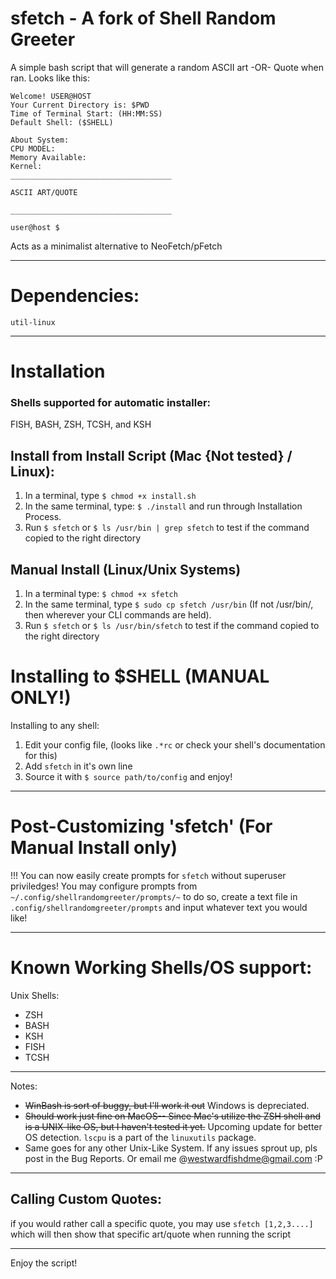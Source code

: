 # sfetch - A fork of Shell Random Greeter
A simple bash script that will generate a random ASCII art -OR- Quote when ran. Looks like this:

```
Welcome! USER@HOST
Your Current Directory is: $PWD
Time of Terminal Start: (HH:MM:SS)
Default Shell: ($SHELL)

About System:
CPU MODEL: 
Memory Available:
Kernel:
____________________________________

ASCII ART/QUOTE

____________________________________

user@host $
```
Acts as a minimalist alternative to NeoFetch/pFetch 

--------------------------------------------------------------------------------

# Dependencies:
`util-linux`

--------------------------------------------------------------------------------

# Installation
### Shells supported for automatic installer:
FISH, BASH, ZSH, TCSH, and KSH

## Install from Install Script (Mac {Not tested} / Linux):
1. In a terminal, type `$ chmod +x install.sh`
2. In the same terminal, type: `$ ./install` and run through Installation Process.
3. Run `$ sfetch` or `$ ls /usr/bin | grep sfetch` to test if the command copied to the right directory

## Manual Install (Linux/Unix Systems)
1. In a terminal type: `$ chmod +x sfetch`
2. In the same terminal, type `$ sudo cp sfetch /usr/bin` (If not /usr/bin/, then wherever your CLI commands are held).
3. Run `$ sfetch` or `$ ls /usr/bin/sfetch` to test if the command copied to the right directory

# Installing to $SHELL (MANUAL ONLY!)
Installing to any shell:
1. Edit your config file, (looks like `.*rc` or check your shell's documentation for this)
2. Add `sfetch` in it's own line
3. Source it with `$ source path/to/config` and enjoy!

--------------------------------------------------------------------------------

# Post-Customizing 'sfetch' (For Manual Install only)
!!! You can now easily create prompts for `sfetch` without superuser priviledges!
You may configure prompts from `~/.config/shellrandomgreeter/prompts/~`
to do so, create a text file in `.config/shellrandomgreeter/prompts` and input whatever text you would like!

--------------------------------------------------------------------------------

# Known Working Shells/OS support:
Unix Shells:
- ZSH
- BASH
- KSH
- FISH
- TCSH
--------------------------------------------------------------------------------
Notes:
- ~~WinBash is sort of buggy, but I'll work it out~~ Windows is depreciated.
- ~~Should work just fine on MacOS-- Since Mac's utilize the ZSH shell and is a UNIX-like OS, but I haven't tested it yet.~~ Upcoming update for better OS detection. `lscpu` is a part of the `linuxutils` package.
- Same goes for any other Unix-Like System. If any issues sprout up, pls post in the Bug Reports. Or email me @westwardfishdme@gmail.com :P
--------------------------------------------------------------------------------
## Calling Custom Quotes:
if you would rather call a specific quote, you may use `sfetch [1,2,3....]` which will then show that specific art/quote when running the script 

--------------------------------------------------------------------------------
Enjoy the script!

